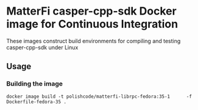 # MatterFi casper-cpp-sdk Docker image for Continuous Integration

These images construct build environments for compiling and testing casper-cpp-sdk under Linux

## Usage

### Building the image

```
docker image build -t polishcode/matterfi-librpc-fedora:35-1      -f Dockerfile-fedora-35 .
```

